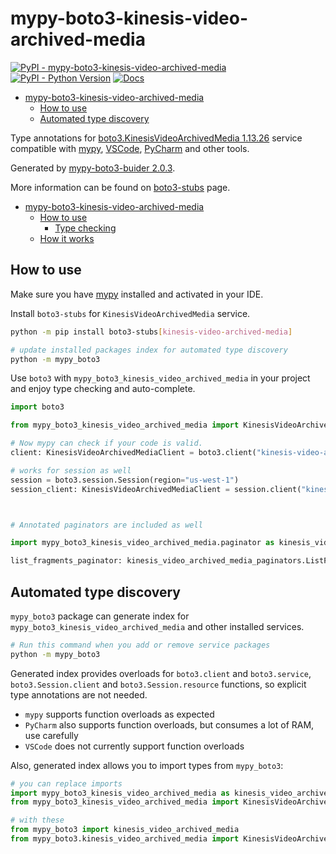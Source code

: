 # mypy-boto3-kinesis-video-archived-media

[![PyPI - mypy-boto3-kinesis-video-archived-media](https://img.shields.io/pypi/v/mypy-boto3-kinesis-video-archived-media.svg?color=blue)](https://pypi.org/project/mypy-boto3-kinesis-video-archived-media)
[![PyPI - Python Version](https://img.shields.io/pypi/pyversions/mypy-boto3-kinesis-video-archived-media.svg?color=blue)](https://pypi.org/project/mypy-boto3-kinesis-video-archived-media)
[![Docs](https://img.shields.io/readthedocs/mypy-boto3-builder.svg?color=blue)](https://mypy-boto3-builder.readthedocs.io/)

- [mypy-boto3-kinesis-video-archived-media](#mypy-boto3-kinesis-video-archived-media)
  - [How to use](#how-to-use)
  - [Automated type discovery](#automated-type-discovery)


Type annotations for
[boto3.KinesisVideoArchivedMedia 1.13.26](https://boto3.amazonaws.com/v1/documentation/api/1.13.26/reference/services/kinesis-video-archived-media.html#KinesisVideoArchivedMedia) service
compatible with [mypy](https://github.com/python/mypy), [VSCode](https://code.visualstudio.com/),
[PyCharm](https://www.jetbrains.com/pycharm/) and other tools.

Generated by [mypy-boto3-buider 2.0.3](https://github.com/vemel/mypy_boto3_builder).

More information can be found on [boto3-stubs](https://pypi.org/project/boto3-stubs/) page.

- [mypy-boto3-kinesis-video-archived-media](#mypy-boto3-kinesis-video-archived-media)
  - [How to use](#how-to-use)
    - [Type checking](#type-checking)
  - [How it works](#how-it-works)

## How to use

Make sure you have [mypy](https://github.com/python/mypy) installed and activated in your IDE.

Install `boto3-stubs` for `KinesisVideoArchivedMedia` service.

```bash
python -m pip install boto3-stubs[kinesis-video-archived-media]

# update installed packages index for automated type discovery
python -m mypy_boto3
```

Use `boto3` with `mypy_boto3_kinesis_video_archived_media` in your project and enjoy type checking and auto-complete.

```python
import boto3

from mypy_boto3_kinesis_video_archived_media import KinesisVideoArchivedMediaClient

# Now mypy can check if your code is valid.
client: KinesisVideoArchivedMediaClient = boto3.client("kinesis-video-archived-media")

# works for session as well
session = boto3.session.Session(region="us-west-1")
session_client: KinesisVideoArchivedMediaClient = session.client("kinesis-video-archived-media")



# Annotated paginators are included as well

import mypy_boto3_kinesis_video_archived_media.paginator as kinesis_video_archived_media_paginators

list_fragments_paginator: kinesis_video_archived_media_paginators.ListFragmentsPaginator = client.get_paginator("list_fragments")
```

## Automated type discovery

`mypy_boto3` package can generate index for `mypy_boto3_kinesis_video_archived_media` and other installed services.

```bash
# Run this command when you add or remove service packages
python -m mypy_boto3
```

Generated index provides overloads for `boto3.client` and `boto3.service`,
`boto3.Session.client` and `boto3.Session.resource` functions,
so explicit type annotations are not needed.

- `mypy` supports function overloads as expected
- `PyCharm` also supports function overloads, but consumes a lot of RAM, use carefully
- `VSCode` does not currently support function overloads

Also, generated index allows you to import types from `mypy_boto3`:

```python
# you can replace imports
import mypy_boto3_kinesis_video_archived_media as kinesis_video_archived_media
from mypy_boto3_kinesis_video_archived_media import KinesisVideoArchivedMediaClient

# with these
from mypy_boto3 import kinesis_video_archived_media
from mypy_boto3.kinesis_video_archived_media import KinesisVideoArchivedMediaClient
```